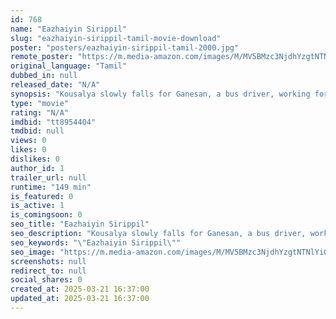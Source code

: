 ```yaml
---
id: 768
name: "Eazhaiyin Sirippil"
slug: "eazhaiyin-sirippil-tamil-movie-download"
poster: "posters/eazhaiyin-sirippil-tamil-2000.jpg"
remote_poster: "https://m.media-amazon.com/images/M/MV5BMzc3NjdhYzgtNTNlYi00MTg1LTkwODEtNzMwZTA4YWIyYWQwXkEyXkFqcGdeQXVyNTM3MDMyMDQ@._V1_SX300.jpg"
original_language: "Tamil"
dubbed_in: null
released_date: "N/A"
synopsis: "Kousalya slowly falls for Ganesan, a bus driver, working for her father. However, she is shocked when a woman with special needs accuses Ganesan of destroying her life."
type: "movie"
rating: "N/A"
imdbid: "tt8954404"
tmdbid: null
views: 0
likes: 0
dislikes: 0
author_id: 1
trailer_url: null
runtime: "149 min"
is_featured: 0
is_active: 1
is_comingsoon: 0
seo_title: "Eazhaiyin Sirippil"
seo_description: "Kousalya slowly falls for Ganesan, a bus driver, working for her father. However, she is shocked when a woman with special needs accuses Ganesan of destroying her life."
seo_keywords: "\"Eazhaiyin Sirippil\""
seo_image: "https://m.media-amazon.com/images/M/MV5BMzc3NjdhYzgtNTNlYi00MTg1LTkwODEtNzMwZTA4YWIyYWQwXkEyXkFqcGdeQXVyNTM3MDMyMDQ@._V1_SX300.jpg"
screenshots: null
redirect_to: null
social_shares: 0
created_at: 2025-03-21 16:37:00
updated_at: 2025-03-21 16:37:00
---
```


